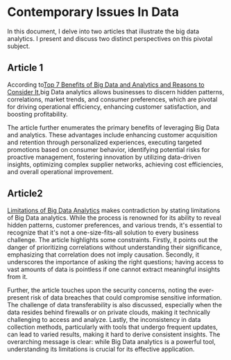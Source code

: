 # Contemporary Issues In Data
In this document, I delve into two articles that illustrate the big data analytics. I present and discuss two distinct perspectives on this pivotal subject.

## Article 1
According to[Top 7 Benefits of Big Data and Analytics and Reasons to Consider It](https://www.simplilearn.com/benefits-of-big-data-and-analytics-article),big Data analytics allows businesses to discern hidden patterns, correlations, market trends, and consumer preferences, which are pivotal for driving operational efficiency, enhancing customer satisfaction, and boosting profitability.

The article further enumerates the primary benefits of leveraging Big Data and analytics. These advantages include enhancing customer acquisition and retention through personalized experiences, executing targeted promotions based on consumer behavior, identifying potential risks for proactive management, fostering innovation by utilizing data-driven insights, optimizing complex supplier networks, achieving cost efficiencies, and overall operational improvement.

## Article2
[Limitations of Big Data Analytics](https://www.ciklum.com/blog/limitations-of-big-data-analytics) makes contradiction by stating limitations of Big Data analytics. While the process is renowned for its ability to reveal hidden patterns, customer preferences, and various trends, it's essential to recognize that it's not a one-size-fits-all solution to every business challenge. The article highlights some constraints. Firstly, it points out the danger of prioritizing correlations without understanding their significance, emphasizing that correlation does not imply causation. Secondly, it underscores the importance of asking the right questions; having access to vast amounts of data is pointless if one cannot extract meaningful insights from it.

Further, the article touches upon the security concerns, noting the ever-present risk of data breaches that could compromise sensitive information. The challenge of data transferability is also discussed, especially when the data resides behind firewalls or on private clouds, making it technically challenging to access and analyze. Lastly, the inconsistency in data collection methods, particularly with tools that undergo frequent updates, can lead to varied results, making it hard to derive consistent insights. The overarching message is clear: while Big Data analytics is a powerful tool, understanding its limitations is crucial for its effective application.
